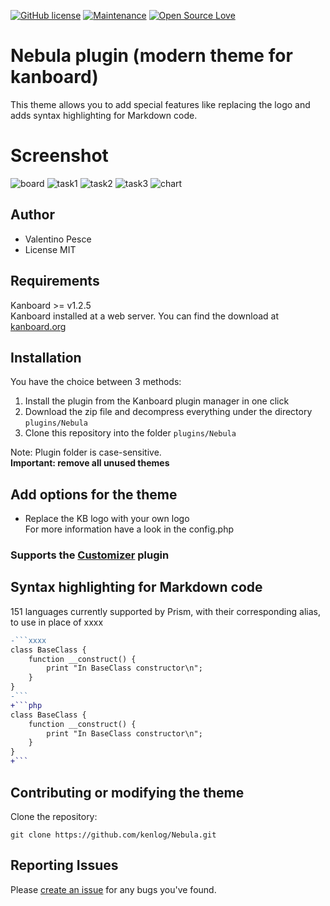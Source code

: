 [![GitHub license](https://img.shields.io/github/license/Naereen/StrapDown.js.svg)](https://github.com/kenlog/Nebula/blob/master/LICENSE)
[![Maintenance](https://img.shields.io/badge/Maintained%3F-yes-green.svg)](https://github.com/kenlog/Nebula/graphs/contributors)
[![Open Source Love](https://badges.frapsoft.com/os/v1/open-source.svg?v=103)]()

# Nebula plugin (modern theme for kanboard)

This theme allows you to add special features like replacing the logo and adds syntax highlighting for Markdown code.

# Screenshot
![board](https://user-images.githubusercontent.com/11728231/43127744-8049ba72-8f30-11e8-80ee-75130e4a7bf6.jpg)
![task1](https://user-images.githubusercontent.com/11728231/43127757-8cddcec2-8f30-11e8-9f8d-70c243f40dd8.jpg)
![task2](https://user-images.githubusercontent.com/11728231/43127767-906f55a6-8f30-11e8-9a60-ae589f734d32.jpg)
![task3](https://user-images.githubusercontent.com/11728231/43127794-9b097136-8f30-11e8-8139-3fc2495c96a7.jpg)
![chart](https://user-images.githubusercontent.com/11728231/43127800-9fc1e370-8f30-11e8-92d8-f4129b642349.jpg)

Author
------------
- Valentino Pesce
- License MIT

Requirements
------------
Kanboard >= v1.2.5  
Kanboard installed at a web server.
You can find the download at [kanboard.org](https://kanboard.org/)

Installation
------------
You have the choice between 3 methods:

1. Install the plugin from the Kanboard plugin manager in one click
2. Download the zip file and decompress everything under the directory `plugins/Nebula`
3. Clone this repository into the folder `plugins/Nebula`

Note: Plugin folder is case-sensitive.  
**Important: remove all unused themes**

Add options for the theme
------------
- Replace the KB logo with your own logo  
For more information have a look in the config.php  
### Supports the [Customizer](https://github.com/creecros/Customizer) plugin

Syntax highlighting for Markdown code
------------
151 languages currently supported by Prism, with their corresponding alias, to use in place of xxxx
 
```diff
-```xxxx
class BaseClass {
    function __construct() {
        print "In BaseClass constructor\n";
    }
}
-```
+```php
class BaseClass {
    function __construct() {
        print "In BaseClass constructor\n";
    }
}
+```
```
Contributing or modifying the theme
------------
Clone the repository: 
```console 
git clone https://github.com/kenlog/Nebula.git
```
Reporting Issues
------------
Please [create an issue](https://github.com/kenlog/Nebula/issues) for any bugs you've found.
